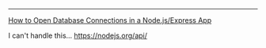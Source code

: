 ---
[How to Open Database Connections in a Node.js/Express App](https://medium.com/@tarkus/how-to-open-database-connections-in-a-node-js-express-app-e14b2de5d1f8)

I can't handle this... 
https://nodejs.org/api/

